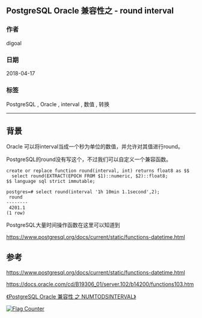 ## PostgreSQL Oracle 兼容性之 - round interval  
                                                                   
### 作者                                                                   
digoal                                                                   
                                                                   
### 日期                                                                   
2018-04-17                                                                
                                                                   
### 标签                                                                   
PostgreSQL , Oracle , interval , 数值 , 转换    
                                                                   
----                                                                   
                                                                   
## 背景    
Oracle 可以将interval当成一个秒为单位的数值，并允许对其值进行round。  
  
PostgreSQL的round没有写这个，不过我们可以自定义一个兼容函数。  
  
```  
create or replace function round(interval, int) returns float8 as $$  
  select round(EXTRACT(EPOCH FROM $1)::numeric, $2)::float8;  
$$ language sql strict immutable;  
```  
  
```  
postgres=# select round(interval '1h 10min 1.1second',2);  
 round    
--------  
 4201.1  
(1 row)  
```  
  
PostgreSQL大量时间操作函数在这里可以知道到  
  
https://www.postgresql.org/docs/current/static/functions-datetime.html  
  
## 参考  
https://www.postgresql.org/docs/current/static/functions-datetime.html  
  
https://docs.oracle.com/cd/B19306_01/server.102/b14200/functions103.htm  
  
[《PostgreSQL Oracle 兼容性 之 NUMTODSINTERVAL》](../201709/20170926_01.md)    
  
    
  
<a rel="nofollow" href="http://info.flagcounter.com/h9V1"  ><img src="http://s03.flagcounter.com/count/h9V1/bg_FFFFFF/txt_000000/border_CCCCCC/columns_2/maxflags_12/viewers_0/labels_0/pageviews_0/flags_0/"  alt="Flag Counter"  border="0"  ></a>  
  
